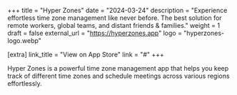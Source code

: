 +++
title = "Hyper Zones"
date = "2024-03-24"
description = "Experience effortless time zone management like never before. The best solution for remote workers, global teams, and distant friends & families."
weight = 1
draft = false
external_url = "https://hyperzones.app"
logo = "hyperzones-logo.webp"

[extra]
link_title = "View on App Store"
link = "#"
+++

Hyper Zones is a powerful time zone management app that helps you keep track of different time zones and schedule meetings across various regions effortlessly.

<!-- Add more detailed content about Hyper Zones here --> 